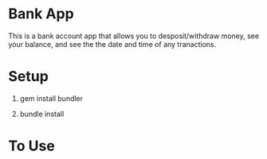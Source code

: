 # Bank App

This is a bank account app that allows you to desposit/withdraw money, see your balance, and see the the date and time of any tranactions.

# Setup

1. gem install bundler

2. bundle install

# To Use
